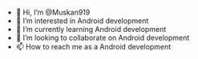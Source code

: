 - 👋 Hi, I’m @Muskan919
- 👀 I’m interested in Android development 
- 🌱 I’m currently learning Android development 
- 💞️ I’m looking to collaborate on Android development 
- 📫 How to reach me as a Android development 

<!---
Muskan919/Muskan919 is a ✨ special ✨ repository because its `README.md` (this file) appears on your GitHub profile.
You can click the Preview link to take a look at your changes.
--->
